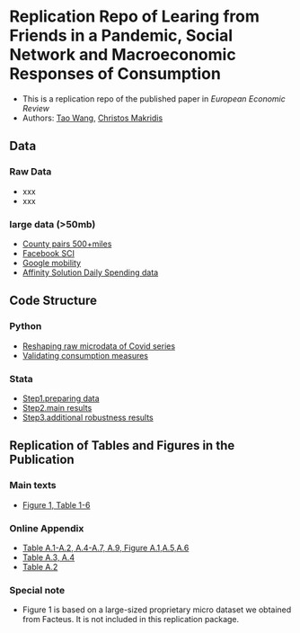 # Replication Repo of __Learing from Friends in a Pandemic, Social Network and Macroeconomic Responses of Consumption__
- This is a replication repo of the published paper in _European Economic Review_
- Authors: [Tao Wang](taowangeconomics@gmail.com),  [Christos Makridis](christos.a.makridis@gmail.com)

## Data 

### Raw Data 
- xxx
- xxx 

### large data (>50mb)
- [County pairs 500+miles](./data/physical/sf12010countydistancemiles.dta)
- [Facebook SCI](./data/physical/county_county_data.tsv)
- [Google mobility](./data/other/)
- [Affinity Solution Daily Spending data](./data/spending/spend2_bycounty_D_long.dta)

## Code Structure 
### Python
- [Reshaping raw microdata of Covid series](./analysis/python/covid_reshape.py)
- [Validating consumption measures](./analysis/python/Compare.ipynb)
### Stata
- [Step1.preparing data](./analysis/preparedata.do)
- [Step2.main results](./analysis/main.do)
- [Step3.additional robustness results](./analysis/robustness.do)

## Replication of Tables and Figures in the Publication

### Main texts
- [Figure 1, Table 1-6](./analysis/main.do)
### Online Appendix 
- [Table A.1-A.2, A.4-A.7, A.9, Figure A.1,A.5,A.6](./analysis/robustness.do)
- [Table A.3, A.4](./analysis/main.do)
- [Table A.2](./analysis/python/Compare.ipynb)

### Special note
-  Figure 1 is based on a large-sized proprietary micro dataset we obtained from Facteus. It is not included in this replication package. 

